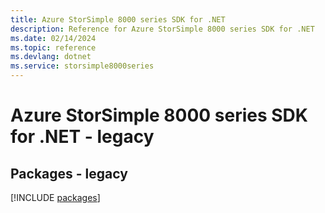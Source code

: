 ```yaml
---
title: Azure StorSimple 8000 series SDK for .NET
description: Reference for Azure StorSimple 8000 series SDK for .NET
ms.date: 02/14/2024
ms.topic: reference
ms.devlang: dotnet
ms.service: storsimple8000series
---
```

# Azure StorSimple 8000 series SDK for .NET - legacy
## Packages - legacy
[!INCLUDE [packages](storsimple-8000-series-index.md)]